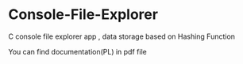 # Console-File-Explorer
C console file explorer app , data storage based on Hashing Function

You can find documentation(PL) in pdf file
